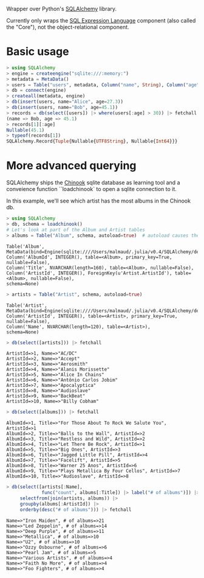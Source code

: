 Wrapper over Python's [SQLAlchemy](http://www.sqlalchemy.org/) library.

Currently only wraps the [SQL Expression Language](http://docs.sqlalchemy.org/en/rel_1_0/core/tutorial.html) component (also called the "Core"), not the object-relational component.


Basic usage
============

```julia
> using SQLAlchemy
> engine = createengine("sqlite:///:memory:")
> metadata = MetaData()
> users = Table("users", metadata, Column("name", String), Column("age", Real))
> db = connect(engine)
> createall(metadata, engine)
> db(insert(users, name="Alice", age=27.3))
> db(insert(users, name="Bob", age=45.1))
> records = db(select([users]) |> where(users[:age] > 30)) |> fetchall
(name => Bob, age => 45.1)
> records[1][:age] 
Nullable(45.1)
> typeof(records[1])
SQLAlchemy.Record{Tuple{Nullable{UTF8String}, Nullable{Int64}}}
```

More advanced querying
===========

SQLAlchemy ships the [Chinook](https://chinookdatabase.codeplex.com/wikipage?title=Chinook_Schema&referringTitle=Home) sqlite database as learning tool and a conveience function ``loadchinook` to open a sqlite connection to it.

In this example, we'll see which artist has the most albums in the Chinook db.

```julia
> using SQLAlchemy
> db, schema = loadchinook()
# Let's look at part of the Album and Artist tables
> albums = Table("Album", schema, autoload=true)  # autoload causes the table schema to be read from the database
```

```
Table('Album', 
MetaData(bind=Engine(sqlite:////Users/malmaud/.julia/v0.4/SQLAlchemy/deps/data/Chinook_Sqlite.sqlite)), 
Column('AlbumId', INTEGER(), table=<Album>, primary_key=True, nullable=False), 
Column('Title', NVARCHAR(length=160), table=<Album>, nullable=False), 
Column('ArtistId', INTEGER(), ForeignKey(u'Artist.ArtistId'), table=<Album>, nullable=False), 
schema=None)
```

```julia
> artists = Table("Artist", schema, autoload=true)
```

```
Table('Artist', 
MetaData(bind=Engine(sqlite:////Users/malmaud/.julia/v0.4/SQLAlchemy/deps/data/Chinook_Sqlite.sqlite)), 
Column('ArtistId', INTEGER(), table=<Artist>, primary_key=True, nullable=False), 
Column('Name', NVARCHAR(length=120), table=<Artist>), 
schema=None)
```

```julia
> db(select([artists])) |> fetchall
```

```
ArtistId=>1, Name=>"AC/DC"
ArtistId=>2, Name=>"Accept"
ArtistId=>3, Name=>"Aerosmith"
ArtistId=>4, Name=>"Alanis Morissette"
ArtistId=>5, Name=>"Alice In Chains"
ArtistId=>6, Name=>"Antônio Carlos Jobim"
ArtistId=>7, Name=>"Apocalyptica"
ArtistId=>8, Name=>"Audioslave"
ArtistId=>9, Name=>"BackBeat"
ArtistId=>10, Name=>"Billy Cobham"
```

```julia
> db(select([albums])) |> fetchall
```

```
AlbumId=>1, Title=>"For Those About To Rock We Salute You", ArtistId=>1
AlbumId=>2, Title=>"Balls to the Wall", ArtistId=>2
AlbumId=>3, Title=>"Restless and Wild", ArtistId=>2
AlbumId=>4, Title=>"Let There Be Rock", ArtistId=>1
AlbumId=>5, Title=>"Big Ones", ArtistId=>3
AlbumId=>6, Title=>"Jagged Little Pill", ArtistId=>4
AlbumId=>7, Title=>"Facelift", ArtistId=>5
AlbumId=>8, Title=>"Warner 25 Anos", ArtistId=>6
AlbumId=>9, Title=>"Plays Metallica By Four Cellos", ArtistId=>7
AlbumId=>10, Title=>"Audioslave", ArtistId=>8
```

```julia
> db(select([artists[:Name],
             func("count", albums[:Title]) |> label("# of albums")]) |>
     selectfrom(join(artists, albums)) |>
     groupby(albums[:ArtistId]) |>
     orderby(desc("# of albums"))) |> fetchall
```     

```
Name=>"Iron Maiden", # of albums=>21
Name=>"Led Zeppelin", # of albums=>14
Name=>"Deep Purple", # of albums=>11
Name=>"Metallica", # of albums=>10
Name=>"U2", # of albums=>10
Name=>"Ozzy Osbourne", # of albums=>6
Name=>"Pearl Jam", # of albums=>5
Name=>"Various Artists", # of albums=>4
Name=>"Faith No More", # of albums=>4
Name=>"Foo Fighters", # of albums=>4
```
